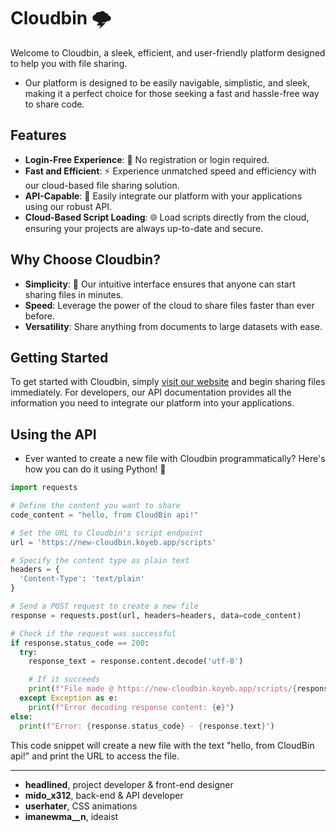 # Cloudbin 🌩️

Welcome to Cloudbin, a sleek, efficient, and user-friendly platform designed to help you with file sharing.
* Our platform is designed to be easily navigable, simplistic, and sleek, making it a perfect choice for those seeking a fast and hassle-free way to share code.

## Features

- **Login-Free Experience**: 🚫 No registration or login required.
- **Fast and Efficient**: ⚡ Experience unmatched speed and efficiency with our cloud-based file sharing solution.
- **API-Capable**: 🔌 Easily integrate our platform with your applications using our robust API.
- **Cloud-Based Script Loading**: 🌐 Load scripts directly from the cloud, ensuring your projects are always up-to-date and secure.

## Why Choose Cloudbin?

- **Simplicity**: 🎯 Our intuitive interface ensures that anyone can start sharing files in minutes.
- **Speed**: Leverage the power of the cloud to share files faster than ever before.
- **Versatility**: Share anything from documents to large datasets with ease.

## Getting Started

To get started with Cloudbin, simply [visit our website](https://new-cloudbin.koyeb.app/) and begin sharing files immediately. For developers, our API documentation provides all the information you need to integrate our platform into your applications.

## Using the API

* Ever wanted to create a new file with Cloudbin programmatically? Here's how you can do it using Python! 🐍

```python
import requests

# Define the content you want to share
code_content = "hello, from CloudBin api!"

# Set the URL to Cloudbin's script endpoint
url = 'https://new-cloudbin.koyeb.app/scripts'

# Specify the content type as plain text
headers = {
  'Content-Type': 'text/plain'
}

# Send a POST request to create a new file
response = requests.post(url, headers=headers, data=code_content)

# Check if the request was successful
if response.status_code == 200:
  try:
    response_text = response.content.decode('utf-8')

    # If it succeeds
    print(f"File made @ https://new-cloudbin.koyeb.app/scripts/{response_text}")
  except Exception as e:
    print(f"Error decoding response content: {e}")
else:
  print(f"Error: {response.status_code} - {response.text}")
```


This code snippet will create a new file with the text "hello, from CloudBin api!" and print the URL to access the file.

---

* **headlined**, project developer & front-end designer
* **mido_x312**, back-end & API developer
* **userhater**, CSS animations
* **imanewma__n**, ideaist
